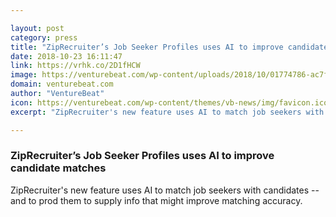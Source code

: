 ```yaml
---

layout: post
category: press
title: "ZipRecruiter’s Job Seeker Profiles uses AI to improve candidate matches"
date: 2018-10-23 16:11:47
link: https://vrhk.co/2D1fHCW
image: https://venturebeat.com/wp-content/uploads/2018/10/01774786-ac7f-4a2f-bb44-4a259351f101.png?fit=1258%2C842&strip=all
domain: venturebeat.com
author: "VentureBeat"
icon: https://venturebeat.com/wp-content/themes/vb-news/img/favicon.ico
excerpt: "ZipRecruiter's new feature uses AI to match job seekers with candidates -- and to prod them to supply info that might improve matching accuracy."

---
```


### ZipRecruiter’s Job Seeker Profiles uses AI to improve candidate matches

ZipRecruiter's new feature uses AI to match job seekers with candidates -- and to prod them to supply info that might improve matching accuracy.